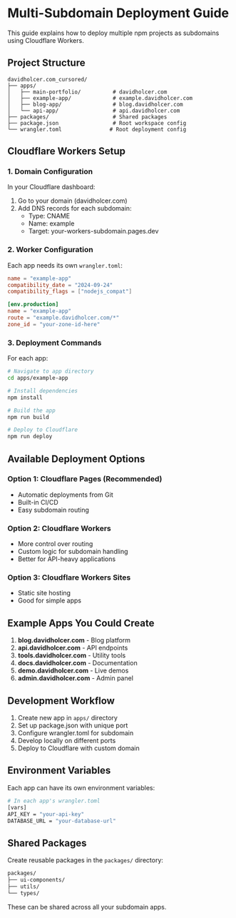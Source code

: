 # Multi-Subdomain Deployment Guide

This guide explains how to deploy multiple npm projects as subdomains using Cloudflare Workers.

## Project Structure

```
davidholcer.com_cursored/
├── apps/
│   ├── main-portfolio/          # davidholcer.com
│   ├── example-app/             # example.davidholcer.com
│   ├── blog-app/                # blog.davidholcer.com
│   └── api-app/                 # api.davidholcer.com
├── packages/                    # Shared packages
├── package.json                 # Root workspace config
└── wrangler.toml               # Root deployment config
```

## Cloudflare Workers Setup

### 1. Domain Configuration

In your Cloudflare dashboard:
1. Go to your domain (davidholcer.com)
2. Add DNS records for each subdomain:
   - Type: CNAME
   - Name: example
   - Target: your-workers-subdomain.pages.dev

### 2. Worker Configuration

Each app needs its own `wrangler.toml`:

```toml
name = "example-app"
compatibility_date = "2024-09-24"
compatibility_flags = ["nodejs_compat"]

[env.production]
name = "example-app"
route = "example.davidholcer.com/*"
zone_id = "your-zone-id-here"
```

### 3. Deployment Commands

For each app:

```bash
# Navigate to app directory
cd apps/example-app

# Install dependencies
npm install

# Build the app
npm run build

# Deploy to Cloudflare
npm run deploy
```

## Available Deployment Options

### Option 1: Cloudflare Pages (Recommended)
- Automatic deployments from Git
- Built-in CI/CD
- Easy subdomain routing

### Option 2: Cloudflare Workers
- More control over routing
- Custom logic for subdomain handling
- Better for API-heavy applications

### Option 3: Cloudflare Workers Sites
- Static site hosting
- Good for simple apps

## Example Apps You Could Create

1. **blog.davidholcer.com** - Blog platform
2. **api.davidholcer.com** - API endpoints
3. **tools.davidholcer.com** - Utility tools
4. **docs.davidholcer.com** - Documentation
5. **demo.davidholcer.com** - Live demos
6. **admin.davidholcer.com** - Admin panel

## Development Workflow

1. Create new app in `apps/` directory
2. Set up package.json with unique port
3. Configure wrangler.toml for subdomain
4. Develop locally on different ports
5. Deploy to Cloudflare with custom domain

## Environment Variables

Each app can have its own environment variables:

```bash
# In each app's wrangler.toml
[vars]
API_KEY = "your-api-key"
DATABASE_URL = "your-database-url"
```

## Shared Packages

Create reusable packages in the `packages/` directory:

```bash
packages/
├── ui-components/
├── utils/
└── types/
```

These can be shared across all your subdomain apps.
